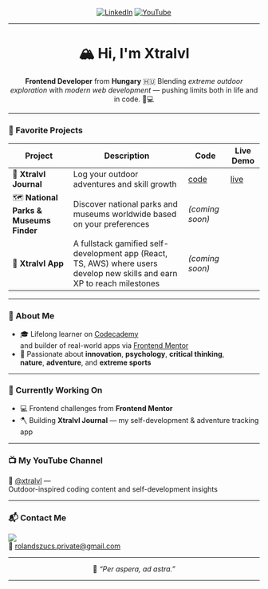 <div align="center">

[![LinkedIn](https://img.shields.io/badge/LinkedIn-0A66C2?style=for-the-badge&logo=linkedin&logoColor=white)](https://www.linkedin.com/in/rolandszucs-webdev/)
[![YouTube](https://img.shields.io/badge/YouTube-FF0000?style=for-the-badge&logo=youtube&logoColor=white)](https://youtube.com/@xtralvl?si=ARheLo58FnjZJftt)

---

<h1>🏔️ Hi, I'm <strong>Xtralvl</strong></h1>

<p><strong>Frontend Developer</strong> from <strong>Hungary</strong> 🇭🇺  
Blending <em>extreme outdoor exploration</em> with <em>modern web development</em> — pushing limits both in life and in code. 🌲💻</p>

</div>

---

### 🌟 Favorite Projects

| Project | Description | Code | Live Demo |
|----------|--------------|-----------|-----------|
| 🧭 **Xtralvl Journal** | Log your outdoor adventures and skill growth | [code](https://github.com/xtralvl/Xtralvl_Journal) | [live](https://main.d75ibv00sviwk.amplifyapp.com/) |
| 🗺️ **National Parks & Museums Finder** | Discover national parks and museums worldwide based on your preferences | *(coming soon)* |
| 💯 **Xtralvl App** | A fullstack gamified self-development app (React, TS, AWS) where users develop new skills and earn XP to reach milestones | *(coming soon)* |

---

### 🚀 About Me

- 🎓 Lifelong learner on [Codecademy](https://www.codecademy.com)  
  and builder of real-world apps via [Frontend Mentor](https://www.frontendmentor.io/)
- 🧭 Passionate about **innovation**, **psychology**, **critical thinking**,  
  **nature**, **adventure**, and **extreme sports**

---

### 🔧 Currently Working On

- 💻 Frontend challenges from **Frontend Mentor**  
- 🪓 Building **Xtralvl Journal** — my self-development & adventure tracking app  

---

### 📺 My YouTube Channel

🎥 [@xtralvl](https://youtube.com/@xtralvl?si=ARheLo58FnjZJftt) —  
Outdoor-inspired coding content and self-development insights

---

### 📬 Contact Me

<a href="https://www.linkedin.com/in/rolandszucs-webdev/" target="_blank">
  <img src="https://img.shields.io/badge/-LinkedIn-0077B5?style=flat&logo=linkedin&logoColor=white"/>
</a>  <br>
📧 <a href="mailto:rolandszucs.private@gmail.com">rolandszucs.private@gmail.com</a>

---

<div align="center">

💬 *“Per aspera, ad astra.”*  

---

</div>
